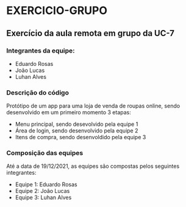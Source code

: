 # EXERCICIO-GRUPO
## Exercício da aula remota em grupo da UC-7
### Integrantes da equipe:
 - Eduardo Rosas
 - João Lucas
 - Luhan Alves
### Descrição do código
Protótipo de um app para uma loja de venda de roupas online, sendo desenvolvido em um primeiro momento 3 etapas:
- Menu principal, sendo desevolvido pela equipe 1
- Área de login, sendo desenvolvido pela equipe 2
- Itens de compra, sendo desenvoldido pela equipe 3

### Composição das equipes
Até a data de 19/12/2021, as equipes são compostas pelos seguintes integrantes:
 - Equipe 1: Eduardo Rosas
 - Equipe 2: João Lucas
 - Equipe 3: Luhan Alves
